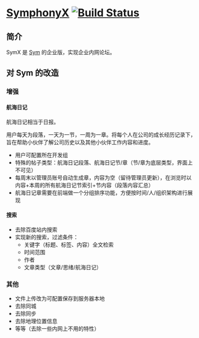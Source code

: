 # [SymphonyX](https://github.com/FangStarNet/symphonyx) [![Build Status](https://img.shields.io/travis/FangStarNet/symphonyx.svg?style=flat)](https://travis-ci.org/FangStarNet/symphonyx)

## 简介

SymX 是 [Sym](https://github.com/b3log/symphony) 的企业版，实现企业内网论坛。

## 对 Sym 的改造

### 增强

#### 航海日记

航海日记相当于日报。

用户每天为段落，一天为一节，一周为一章。将每个人在公司的成长经历记录下，旨在帮助小伙伴了解公司历史以及其他小伙伴工作内容和进度。

 * 用户可配置所在开发组
 * 特殊的帖子类型：航海日记段落、航海日记节/章（节/章为底层类型，界面上不可见）
 * 每周末以管理员账号自动生成章，内容为空（留待管理员更新），在浏览时以内容+本周的所有航海日记节索引+节内容（段落内容汇总）
 * 航海日记章需要在前端做一个分组排序功能，方便按时间/人/组织架构进行展现

#### 搜索

 * 去除百度站内搜索
 * 实现新的搜索，过滤条件：
   * 关键字（标题、标签、内容）全文检索
   * 时间范围
   * 作者
   * 文章类型（文章/思绪/航海日记）

### 其他

 * 文件上传改为可配置保存到服务器本地
 * 去除同城
 * 去除同步
 * 去除地理位置信息
 * 等等（去除一些内网上不用的特性）

